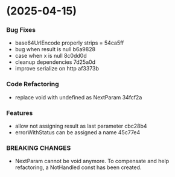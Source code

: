 #  (2025-04-15)


### Bug Fixes

* base64UrlEncode properly strips = 54ca5ff
* bug when result is null b6a9828
* case when x is null 8c0dd0d
* cleanup dependencies 7d25a0d
* improve serialize on http af3373b


### Code Refactoring

* replace void with undefined as NextParam 34fcf2a


### Features

* allow not assigning result as last parameter cbc28b4
* errorWithStatus can be assigned a name 45c77e4


### BREAKING CHANGES

* NextParam cannot be void anymore. To compensate and help refactoring, a NotHandled const has been created.



